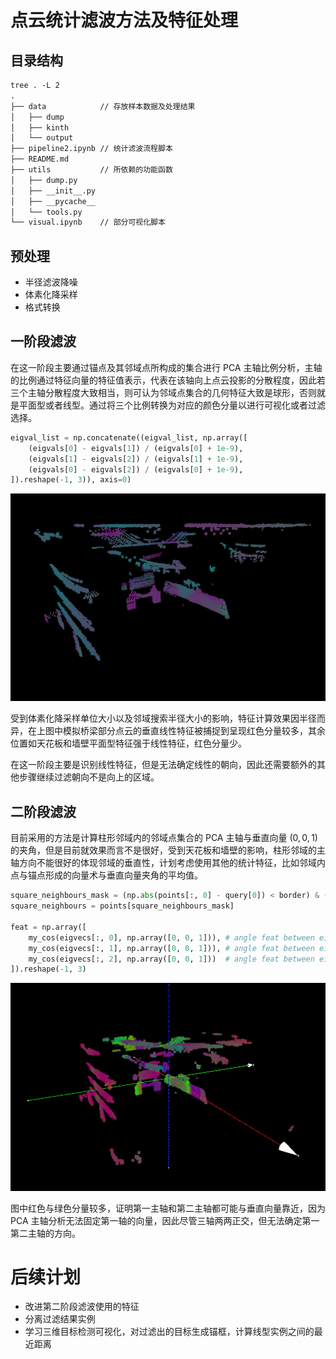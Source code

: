 # 点云统计滤波方法及特征处理

## 目录结构

```txt
tree . -L 2
.
├── data            // 存放样本数据及处理结果
│   ├── dump
│   ├── kinth
│   └── output
├── pipeline2.ipynb // 统计滤波流程脚本
├── README.md
├── utils           // 所依赖的功能函数
│   ├── dump.py
│   ├── __init__.py
│   ├── __pycache__
│   └── tools.py
└── visual.ipynb    // 部分可视化脚本
```

## 预处理

- 半径滤波降噪
- 体素化降采样
- 格式转换

## 一阶段滤波

在这一阶段主要通过锚点及其邻域点所构成的集合进行 PCA 主轴比例分析，主轴的比例通过特征向量的特征值表示，代表在该轴向上点云投影的分散程度，因此若三个主轴分散程度大致相当，则可认为邻域点集合的几何特征大致是球形，否则就是平面型或者线型。通过将三个比例转换为对应的颜色分量以进行可视化或者过滤选择。

```python
eigval_list = np.concatenate((eigval_list, np.array([
    (eigvals[0] - eigvals[1]) / (eigvals[0] + 1e-9),
    (eigvals[1] - eigvals[2]) / (eigvals[1] + 1e-9),
    (eigvals[0] - eigvals[2]) / (eigvals[0] + 1e-9),
]).reshape(-1, 3)), axis=0)
```

![rad_feature](assets/images/sample_rad.png)

受到体素化降采样单位大小以及邻域搜索半径大小的影响，特征计算效果因半径而异，在上图中模拟桥梁部分点云的垂直线性特征被捕捉到呈现红色分量较多，其余位置如天花板和墙壁平面型特征强于线性特征，红色分量少。

在这一阶段主要是识别线性特征，但是无法确定线性的朝向，因此还需要额外的其他步骤继续过滤朝向不是向上的区域。

## 二阶段滤波

目前采用的方法是计算柱形邻域内的邻域点集合的 PCA 主轴与垂直向量 $(0,0,1)$ 的夹角，但是目前就效果而言不是很好，受到天花板和墙壁的影响，柱形邻域的主轴方向不能很好的体现邻域的垂直性，计划考虑使用其他的统计特征，比如邻域内点与锚点形成的向量术与垂直向量夹角的平均值。

```python
square_neighbours_mask = (np.abs(points[:, 0] - query[0]) < border) & (np.abs(points[:, 1] - query[1]) < border)
square_neighbours = points[square_neighbours_mask]

feat = np.array([
    my_cos(eigvecs[:, 0], np.array([0, 0, 1])), # angle feat between eig1 and (0,0,1)
    my_cos(eigvecs[:, 1], np.array([0, 0, 1])), # angle feat between eig2 and (0,0,1)
    my_cos(eigvecs[:, 2], np.array([0, 0, 1]))  # angle feat between eig3 and (0,0,1)
]).reshape(-1, 3)
```

![feature_vtl](assets/images/sample_vtl.png)

图中红色与绿色分量较多，证明第一主轴和第二主轴都可能与垂直向量靠近，因为 PCA 主轴分析无法固定第一轴的向量，因此尽管三轴两两正交，但无法确定第一第二主轴的方向。

# 后续计划
- 改进第二阶段滤波使用的特征
- 分离过滤结果实例
- 学习三维目标检测可视化，对过滤出的目标生成锚框，计算线型实例之间的最近距离
